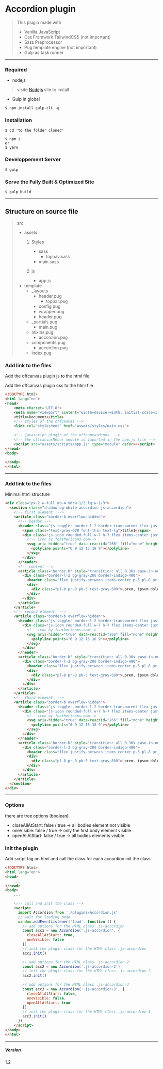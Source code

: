 
# Accordion plugin

> This plugin made with 
>    * Vanilla JavaScript
>    * Css Framwork TailwindCSS (not important)
>    * Sass Preprocessor
>    * Pug template engine (not important)
>    * Gulp as task runner
---

###  Required
* nodejs

>
>    visite [Nodejs](http://nodejs.org/) site to install
>

* Gulp in global

```
$ npm install gulp-cli -g

```


### Installation


```
$ cd 'to the folder cloned' 

$ npm i 
or
$ yarn

```



### Developpement Server

```
$ gulp

```


### Serve the Fully Built & Optimized Site

```
$ gulp build

```
---
Structure on source file
------

> src
>    - assets
>        1. Styles
>            - sass
>               - topnav.sass
>            - main.sass
>           
>        2. js
>            - app.js
>    - template
>       - _layouts
>         - header.pug 
>           - topbar.pug 
>         - config.pug
>         - wrapper.pug
>         - header.pug
>       - _partials.pug 
>         - main.pug
>       - mixins.pug 
>         - accordion.pug
>       - components.pug   
>         - accordion.pug 
>       - index.pug



### Add link to the files
Add the offcanvas plugin js to the html file

Add the offcanvas plugin css to the html file

```html
<!DOCTYPE html>
<html lang="en">
<head>
    <meta charset="UTF-8">
    <meta name="viewport" content="width=device-width, initial-scale=1.0">
    <title>Document</title>
    <!-- styles of the offcanvas -->
    <link rel="stylesheet" href="assets/styles/main.css">
    
    <!-- javascript plugin of the offcanvasMenus  -->
    <!-- the offcanvasMenus module is imported in the app.js file -->
    <script src="assets/scripts/app.js" type="module" defer></script>
</head>
<body>
    
</body>
</html>

```
---
### Add link to the files
Minimal html structure

```HTML
<div class="px-2 w-full mb-4 md:w-1/2 lg:w-1/3">
  <section class="shadow bg-white accordion js-accordion">
    <!-- first element  -->
    <article class="border-b overflow-hidden"> 
      <!-- header -->
      <header class="js-toggler border-l-2 border-transparent flex justify-between items-center p-5 pl-8 pr-8 cursor-pointer select-none">
        <span class="text-gray-600 font-thin text-lg">title1</span>
        <div class="js-icon rounded-full w-7 h-7 flex items-center justify-center" style="transform: rotateZ(0deg);">
          <!-- icon by feathericons.com-->
          <svg aria-hidden="true" data-reactid="266" fill="none" height="24" stroke="currentColor" stroke-linecap="round" stroke-linejoin="round" stroke-width="2" viewBox="0 0 24 24" width="24" xmlns="http://www.w3.org/2000/svg">
            <polyline points="6 9 12 15 18 9"></polyline>
          </svg>
        </div>
      </header>
      <!-- content -->
      <article class="border-b" style="transition: all 0.36s ease-in-out 0s; height: 0px;">
        <div class="border-l-2 bg-gray-200 border-indigo-400">
          <header class="flex justify-between items-center p-5 pl-8 pr-8 cursor-pointer select-none"><span class="text-indigo-400 font-thin text-xl">smallTitle</span></header>
          <div>
            <div class="pl-8 pr-8 pb-5 text-gray-600">Lorem, ipsum dolor sit amet consectetur adipisicing elit. Eveniet, sequi?</div>
          </div>
        </div>
      </article>
    </article>
    <!-- second element  -->
    <article class="border-b overflow-hidden"> 
      <header class="js-toggler border-l-2 border-transparent flex justify-between items-center p-5 pl-8 pr-8 cursor-pointer select-none"><span class="text-gray-600 font-thin text-lg">title2</span>
        <div class="js-icon rounded-full w-7 h-7 flex items-center justify-center" style="transform: rotateZ(0deg);">
          <!-- icon by feathericons.com-->
          <svg aria-hidden="true" data-reactid="266" fill="none" height="24" stroke="currentColor" stroke-linecap="round" stroke-linejoin="round" stroke-width="2" viewBox="0 0 24 24" width="24" xmlns="http://www.w3.org/2000/svg">
            <polyline points="6 9 12 15 18 9"></polyline>
          </svg>
        </div>
      </header>
      <article class="border-b" style="transition: all 0.36s ease-in-out 0s; height: 0px;">
        <div class="border-l-2 bg-gray-200 border-indigo-400">
          <header class="flex justify-between items-center p-5 pl-8 pr-8 cursor-pointer select-none"><span class="text-indigo-400 font-thin text-xl">smallTitle</span></header>
          <div>
            <div class="pl-8 pr-8 pb-5 text-gray-600">Lorem, ipsum dolor sit amet consectetur adipisicing elit. Eveniet, sequi?</div>
          </div>
        </div>
      </article>
    </article>
    <!-- third element  -->
    <article class="border-b overflow-hidden"> 
      <header class="js-toggler border-l-2 border-transparent flex justify-between items-center p-5 pl-8 pr-8 cursor-pointer select-none"><span class="text-gray-600 font-thin text-lg">title3</span>
        <div class="js-icon rounded-full w-7 h-7 flex items-center justify-center" style="transform: rotateZ(0deg);">
          <!-- icon by feathericons.com-->
          <svg aria-hidden="true" data-reactid="266" fill="none" height="24" stroke="currentColor" stroke-linecap="round" stroke-linejoin="round" stroke-width="2" viewBox="0 0 24 24" width="24" xmlns="http://www.w3.org/2000/svg">
            <polyline points="6 9 12 15 18 9"></polyline>
          </svg>
        </div>
      </header>
      <article class="border-b" style="transition: all 0.36s ease-in-out 0s; height: 0px;">
        <div class="border-l-2 bg-gray-200 border-indigo-400">
          <header class="flex justify-between items-center p-5 pl-8 pr-8 cursor-pointer select-none"><span class="text-indigo-400 font-thin text-xl">smallTitle</span></header>
          <div>
            <div class="pl-8 pr-8 pb-5 text-gray-600">Lorem, ipsum dolor sit amet consectetur adipisicing elit. Eveniet, sequi?</div>
          </div>
        </div>
      </article>
    </article>
  </section>
</div>

```
---

### Options
  there are tree options (boolean)
 - closeAllAtStart: false / true -> all bodies element not visible 
 - oneVisible: false / true -> only the first body element visible 
 - openAllAtStart: false / true -> all bodies elements visible  

### Init the plugin

Add script tag on html and call the class
for each accordion init the class

```HTML
<!DOCTYPE html>
<html lang="en">
<head>
    ...
</head>
<body>
    ...

    <!-- call and init the class -->
    <script>
      import Accordion from './plugins/Accordion.js'
      // wait for loading page
      window.addEventListener('load', function () {
        // add options for the HTML class .js-accordion
        const acc1 = new Accordion('.js-accordion', {
          closeAllAtStart: true,
          oneVisible: false
        })
        // init the plugin class for the HTML class .js-accordion
        acc1.init()

        // add options for the HTML class .js-accordion-2
        const acc2 = new Accordion('.js-accordion-2')
        // init the plugin class for the HTML class .js-accordion-2
        acc2.init()
        
        // add options for the HTML class .js-accordion-3
        const acc3 = new Accordion('.js-accordion-3', {
          closeAllAtStart: false,
          oneVisible: false,
          openAllAtStart: true
        })
        // init the plugin class for the HTML class .js-accordion-3
        acc3.init()
      })
    </script>
</body>
</html>
````
---

##### Version
1.2

